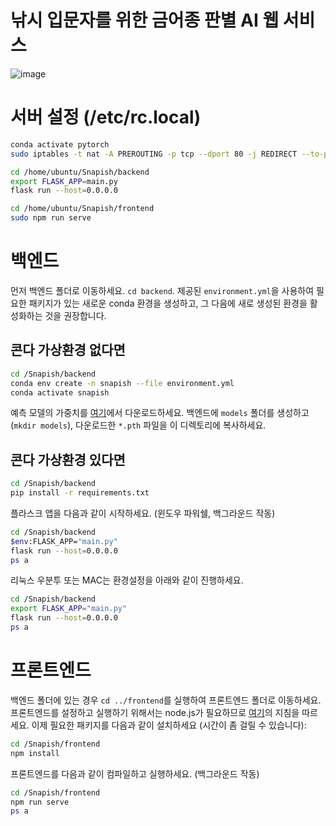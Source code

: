 # 낚시 입문자를 위한 금어종 판별 AI 웹 서비스
![image](https://github.com/user-attachments/assets/ce26f167-06ef-4978-b4bb-d459eeed751b)

# 서버 설정 (/etc/rc.local)
```bash
conda activate pytorch
sudo iptables -t nat -A PREROUTING -p tcp --dport 80 -j REDIRECT --to-port 8080

cd /home/ubuntu/Snapish/backend
export FLASK_APP=main.py
flask run --host=0.0.0.0

cd /home/ubuntu/Snapish/frontend
sudo npm run serve
```

# 백엔드
먼저 백엔드 폴더로 이동하세요. `cd backend`. 제공된 `environment.yml`을 사용하여 필요한 패키지가 있는 새로운 conda 환경을 생성하고, 그 다음에 새로 생성된 환경을 활성화하는 것을 권장합니다.

## 콘다 가상환경 없다면
```bash
cd /Snapish/backend
conda env create -n snapish --file environment.yml
conda activate snapish
```
예측 모델의 가중치를 [여기](http://)에서 다운로드하세요. 백엔드에 `models` 폴더를 생성하고 (`mkdir models`), 다운로드한 `*.pth` 파일을 이 디렉토리에 복사하세요.

## 콘다 가상환경 있다면
```bash
cd /Snapish/backend
pip install -r requirements.txt
```

플라스크 앱을 다음과 같이 시작하세요. (윈도우 파워쉘, 백그라운드 작동)
```bash
cd /Snapish/backend
$env:FLASK_APP="main.py"
flask run --host=0.0.0.0 
ps a
```
리눅스 우분투 또는 MAC는 환경설정을 아래와 같이 진행하세요.
```bash
cd /Snapish/backend
export FLASK_APP="main.py"
flask run --host=0.0.0.0
ps a
```

# 프론트엔드
백엔드 폴더에 있는 경우 `cd ../frontend`를 실행하여 프론트엔드 폴더로 이동하세요.
프론트엔드를 설정하고 실행하기 위해서는 node.js가 필요하므로 [여기](https://nodejs.org/en/)의 지침을 따르세요.
이제 필요한 패키지를 다음과 같이 설치하세요 (시간이 좀 걸릴 수 있습니다):
```bash
cd /Snapish/frontend
npm install
```

프론트엔드를 다음과 같이 컴파일하고 실행하세요. (백그라운드 작동)
```bash
cd /Snapish/frontend
npm run serve
ps a
```
